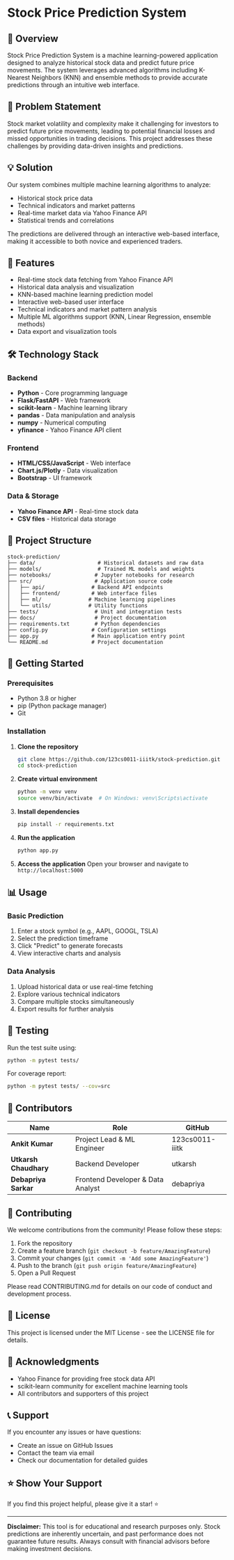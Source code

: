 # Stock Price Prediction System

## 📌 Overview

Stock Price Prediction System is a machine learning-powered application designed to analyze historical stock data and predict future price movements. The system leverages advanced algorithms including K-Nearest Neighbors (KNN) and ensemble methods to provide accurate predictions through an intuitive web interface.

## 🎯 Problem Statement

Stock market volatility and complexity make it challenging for investors to predict future price movements, leading to potential financial losses and missed opportunities in trading decisions. This project addresses these challenges by providing data-driven insights and predictions.

## 💡 Solution

Our system combines multiple machine learning algorithms to analyze:
- Historical stock price data
- Technical indicators and market patterns
- Real-time market data via Yahoo Finance API
- Statistical trends and correlations

The predictions are delivered through an interactive web-based interface, making it accessible to both novice and experienced traders.

## 🚀 Features

- Real-time stock data fetching from Yahoo Finance API
- Historical data analysis and visualization
- KNN-based machine learning prediction model
- Interactive web-based user interface
- Technical indicators and market pattern analysis
- Multiple ML algorithms support (KNN, Linear Regression, ensemble methods)
- Data export and visualization tools

## 🛠️ Technology Stack

### Backend
- **Python** - Core programming language
- **Flask/FastAPI** - Web framework
- **scikit-learn** - Machine learning library
- **pandas** - Data manipulation and analysis
- **numpy** - Numerical computing
- **yfinance** - Yahoo Finance API client

### Frontend
- **HTML/CSS/JavaScript** - Web interface
- **Chart.js/Plotly** - Data visualization
- **Bootstrap** - UI framework

### Data & Storage
- **Yahoo Finance API** - Real-time stock data
- **CSV files** - Historical data storage

## 📂 Project Structure

```
stock-prediction/
├── data/                    # Historical datasets and raw data
├── models/                  # Trained ML models and weights
├── notebooks/              # Jupyter notebooks for research
├── src/                    # Application source code
│   ├── api/               # Backend API endpoints
│   ├── frontend/          # Web interface files
│   ├── ml/               # Machine learning pipelines
│   └── utils/            # Utility functions
├── tests/                  # Unit and integration tests
├── docs/                   # Project documentation
├── requirements.txt        # Python dependencies
├── config.py              # Configuration settings
├── app.py                 # Main application entry point
└── README.md              # Project documentation
```

## 🚦 Getting Started

### Prerequisites
- Python 3.8 or higher
- pip (Python package manager)
- Git

### Installation

1. **Clone the repository**
   ```bash
   git clone https://github.com/123cs0011-iiitk/stock-prediction.git
   cd stock-prediction
   ```

2. **Create virtual environment**
   ```bash
   python -m venv venv
   source venv/bin/activate  # On Windows: venv\Scripts\activate
   ```

3. **Install dependencies**
   ```bash
   pip install -r requirements.txt
   ```

4. **Run the application**
   ```bash
   python app.py
   ```

5. **Access the application**
   Open your browser and navigate to `http://localhost:5000`

## 📊 Usage

### Basic Prediction
1. Enter a stock symbol (e.g., AAPL, GOOGL, TSLA)
2. Select the prediction timeframe
3. Click "Predict" to generate forecasts
4. View interactive charts and analysis

### Data Analysis
1. Upload historical data or use real-time fetching
2. Explore various technical indicators
3. Compare multiple stocks simultaneously
4. Export results for further analysis

## 🧪 Testing

Run the test suite using:
```bash
python -m pytest tests/
```

For coverage report:
```bash
python -m pytest tests/ --cov=src
```

## 👥 Contributors

| Name | Role | GitHub |
|------|------|--------|
| **Ankit Kumar** | Project Lead & ML Engineer | 123cs0011-iiitk |
| **Utkarsh Chaudhary** | Backend Developer | utkarsh |
| **Debapriya Sarkar** | Frontend Developer & Data Analyst | debapriya |

## 🤝 Contributing

We welcome contributions from the community! Please follow these steps:

1. Fork the repository
2. Create a feature branch (`git checkout -b feature/AmazingFeature`)
3. Commit your changes (`git commit -m 'Add some AmazingFeature'`)
4. Push to the branch (`git push origin feature/AmazingFeature`)
5. Open a Pull Request

Please read CONTRIBUTING.md for details on our code of conduct and development process.

## 📄 License

This project is licensed under the MIT License - see the LICENSE file for details.

## 🙏 Acknowledgments

- Yahoo Finance for providing free stock data API
- scikit-learn community for excellent machine learning tools
- All contributors and supporters of this project

## 📞 Support

If you encounter any issues or have questions:
- Create an issue on GitHub Issues
- Contact the team via email
- Check our documentation for detailed guides

## ⭐ Show Your Support

If you find this project helpful, please give it a star! ⭐

---

**Disclaimer:** This tool is for educational and research purposes only. Stock predictions are inherently uncertain, and past performance does not guarantee future results. Always consult with financial advisors before making investment decisions.

